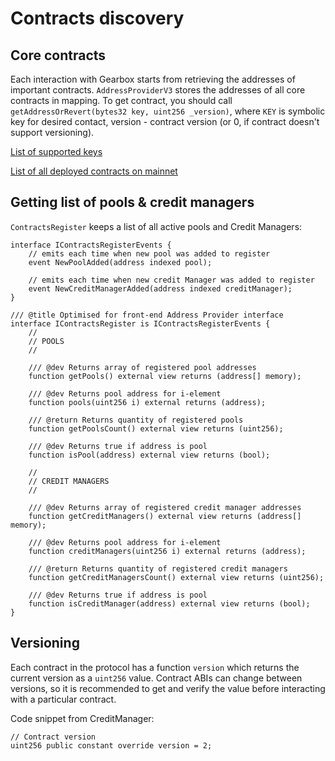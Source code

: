 # Contracts discovery 

## Core contracts
Each interaction with Gearbox starts from retrieving the addresses of important contracts. `AddressProviderV3` stores the addresses of all core contracts in mapping. To get contract, you should call `getAddressOrRevert(bytes32 key, uint256 _version)`, where `KEY` is symbolic key for desired contact, version - contract version (or 0, if contract doesn't support versioning).

[List of supported keys](https://github.com/Gearbox-protocol/core-v3/blob/main/contracts/interfaces/IAddressProviderV3.sol)

[List of all deployed contracts on mainnet](/docs/documentation/deployments/deployed-contracts)


## Getting list of pools & credit managers
`ContractsRegister` keeps a list of all active pools and Credit Managers:

```solidity
interface IContractsRegisterEvents {
    // emits each time when new pool was added to register
    event NewPoolAdded(address indexed pool);

    // emits each time when new credit Manager was added to register
    event NewCreditManagerAdded(address indexed creditManager);
}

/// @title Optimised for front-end Address Provider interface
interface IContractsRegister is IContractsRegisterEvents {
    //
    // POOLS
    //

    /// @dev Returns array of registered pool addresses
    function getPools() external view returns (address[] memory);

    /// @dev Returns pool address for i-element
    function pools(uint256 i) external returns (address);

    /// @return Returns quantity of registered pools
    function getPoolsCount() external view returns (uint256);

    /// @dev Returns true if address is pool
    function isPool(address) external view returns (bool);

    //
    // CREDIT MANAGERS
    //

    /// @dev Returns array of registered credit manager addresses
    function getCreditManagers() external view returns (address[] memory);

    /// @dev Returns pool address for i-element
    function creditManagers(uint256 i) external returns (address);

    /// @return Returns quantity of registered credit managers
    function getCreditManagersCount() external view returns (uint256);

    /// @dev Returns true if address is pool
    function isCreditManager(address) external view returns (bool);
}
```

## Versioning
Each contract in the protocol has a function `version` which returns the current version as a `uint256` value. Contract ABIs can change between versions, so it is recommended to get and verify the value before interacting with a particular contract.

Code snippet from CreditManager:
```solidity
// Contract version
uint256 public constant override version = 2;
```
